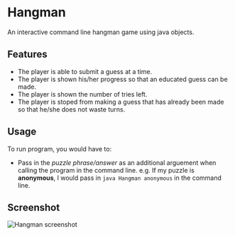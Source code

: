 # Hangman
An interactive command line hangman game using java objects.

## Features
* The player is able to submit a guess at a time.
* The player is shown his/her progress so that an educated guess can be made.
* The player is shown the number of tries left.
* The player is stoped from making a guess that has already been made so that he/she does not waste turns.

## Usage
To run program, you would have to:
* Pass in the *puzzle phrase/answer* as an additional arguement when calling the program in the command line.
  e.g. If my puzzle is **anonymous**, I would pass in `java Hangman anonymous` in the command line.
  
## Screenshot
![Hangman screenshot](/screenshot/screenshot)
